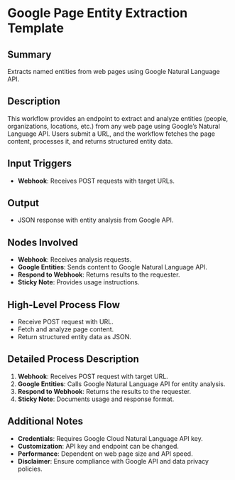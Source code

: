 # Google Page Entity Extraction Template

## Summary
Extracts named entities from web pages using Google Natural Language API.

## Description
This workflow provides an endpoint to extract and analyze entities (people, organizations, locations, etc.) from any web page using Google’s Natural Language API. Users submit a URL, and the workflow fetches the page content, processes it, and returns structured entity data.

## Input Triggers
- **Webhook**: Receives POST requests with target URLs.

## Output
- JSON response with entity analysis from Google API.

## Nodes Involved
- **Webhook**: Receives analysis requests.
- **Google Entities**: Sends content to Google Natural Language API.
- **Respond to Webhook**: Returns results to the requester.
- **Sticky Note**: Provides usage instructions.

## High-Level Process Flow
- Receive POST request with URL.
- Fetch and analyze page content.
- Return structured entity data as JSON.

## Detailed Process Description
1. **Webhook**: Receives POST request with target URL.
2. **Google Entities**: Calls Google Natural Language API for entity analysis.
3. **Respond to Webhook**: Returns the results to the requester.
4. **Sticky Note**: Documents usage and response format.

## Additional Notes
- **Credentials**: Requires Google Cloud Natural Language API key.
- **Customization**: API key and endpoint can be changed.
- **Performance**: Dependent on web page size and API speed.
- **Disclaimer**: Ensure compliance with Google API and data privacy policies.
